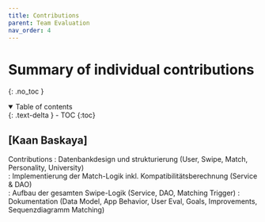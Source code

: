 ```yaml
---
title: Contributions
parent: Team Evaluation
nav_order: 4
---
```


# Summary of individual contributions
{: .no_toc }

<details open markdown="block">
  <summary>
    Table of contents
  </summary>
  {: .text-delta }
- TOC
{:toc}
</details>

## [Kaan Baskaya]

Contributions
: Datenbankdesign und strukturierung (User, Swipe, Match, Personality, University)  
: Implementierung der Match-Logik inkl. Kompatibilitätsberechnung (Service & DAO)  
: Aufbau der gesamten Swipe-Logik (Service, DAO, Matching Trigger)
: Dokumentation (Data Model, App Behavior, User Eval, Goals, Improvements, Sequenzdiagramm Matching)
